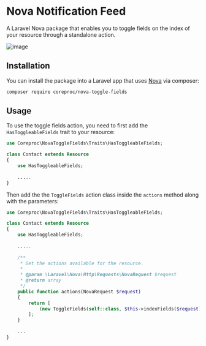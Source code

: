 # Nova Notification Feed

A Laravel Nova package that enables you to toggle fields on the index of your resource through a standalone action.

![image](https://user-images.githubusercontent.com/571279/205638983-fef96074-bee8-47ae-ad16-427dfebecda0.png)

## Installation

You can install the package into a Laravel app that uses [Nova](https://nova.laravel.com) via composer:

```bash
composer require coreproc/nova-toggle-fields
```

## Usage

To use the toggle fields action, you need to first add the `HasToggleableFields` trait to your resource:

```php
use Coreproc\NovaToggleFields\Traits\HasToggleableFields;

class Contact extends Resource
{
    use HasToggleableFields;
    
    .....
}
```

Then add the the `ToggleFields` action class inside the `actions` method along with the parameters:

```php
use Coreproc\NovaToggleFields\Traits\HasToggleableFields;

class Contact extends Resource
{
    use HasToggleableFields;
    
    .....
    
    /**
     * Get the actions available for the resource.
     *
     * @param \Laravel\Nova\Http\Requests\NovaRequest $request
     * @return array
     */
    public function actions(NovaRequest $request)
    {
        return [
            (new ToggleFields(self::class, $this->indexFields($request))),
        ];
    }
    
    ...
}
```
